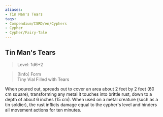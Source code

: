 ```yaml
---
aliases:
- Tin Man's Tears
tags:
- Compendium/CSRD/en/Cyphers
- Cypher
- Cypher/Fairy-Tale
---
```


  
## Tin Man's Tears  
>Level: 1d6+2  
  
>[!info] Form  
>Tiny Vial Filled with Tears
  
When poured out, spreads out to cover an area about 2 feet by 2 feet (60 cm square), transforming any metal it touches into brittle rust, down to a depth of about 6 inches (15 cm). When used on a metal creature (such as a tin soldier), the rust inflicts damage equal to the cypher's level and hinders all movement actions for ten minutes.